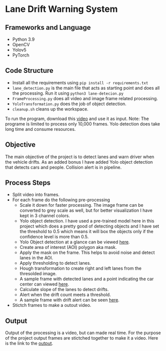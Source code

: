 # Lane Drift Warning System

## Frameworks and Language
- Python 3.9
- OpenCV
- Yolov5
- PyTorch

## Code Structure
- Install all the requirements using ` pip install -r requirements.txt `
- `lane_detection.py` is the main file that acts as starting point and does all the processing. Run it using `python3 lane-detecion.py`
- `FrameProcessing.py` does all video and image frame related processing.
- `YoloTransformation.py` does the job of object detection.
- `cleanup.sh` cleans up the workspace.

To run the program, download this [video](https://kennesawedu-my.sharepoint.com/:v:/g/personal/sbalacha_students_kennesaw_edu/EbXox33un-1DsQ6BmkJX07oBb_NoMPXGccSXLSP3OvHYUw?email=skhandav%40students.kennesaw.edu&e=l60OQx) and use it as input. 
Note: The programe is limited to process only 10,000 frames. Yolo detection does take long time and consume resources.

## Objective
The main objective of the project is to detect lanes and warn driver when the vehicle drifts. As an added bonus I have added Yolo object detection that detects cars and people. Collision alert is in pipeline.

## Process Steps
- Split video into frames.
- For each frame do the following pre-processing 
   - Scale it down for faster processing. The image frame can be converted to grey scale as well, but for better visualization I have kept in 3 channel colors.
   - Yolo object detection. I have used a pre-trained model here in this project which does a pretty good of detecting objects and I have set the threshold to 0.5 which means it will box the objects only if the confidence level is more than 0.5.
   - Yolo Object detection at a glance can be viewed [here](https://github.com/sivabalachandran/Lane-Drift-Warning-System/blob/main/yolo.png).
   - Create area of interest (AOI) polygon aka mask.
   - Apply the mask on the frame. This helps to avoid noise and detect lanes in the AOI.
   - Apply thresholding to detect lanes.
   - Hough transformation to create right and left lanes from the thresolded image.
   - A sample frame with detected lanes and a point indicating the car center can viewed [here](https://github.com/sivabalachandran/Lane-Drift-Warning-System/blob/main/carcenter-with-lanes.png).
   - Calculate slope of the lanes to detect drifts. 
   - Alert when the drift count meets a threshold.
   - A sample frame with drift alert can be seen [here](https://github.com/sivabalachandran/Lane-Drift-Warning-System/blob/main/drift-alert.png).
- Stictch frames to make a outout video.

## Output

Output of the processing is a video, but can made real time. For the purpose of the project output frames are stictched together to make it a video. Here is the link to the [output](https://kennesawedu-my.sharepoint.com/:v:/g/personal/sbalacha_students_kennesaw_edu/EWppMRHtFp5OoS9Gdhxew38BVhwHarWYc--kvVdgIhn5gQ?email=skhandav%40students.kennesaw.edu&e=RdmH0G).
